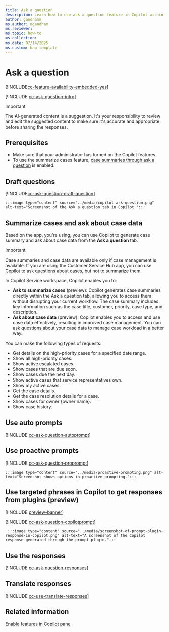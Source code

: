 ```yaml
---
title: Ask a question
description: Learn how to use ask a question feature in Copilot within customer service representative apps to enhance efficiency.
author: gandhamm
ms.author: mgandham
ms.reviewer: 
ms.topic: how-to
ms.collection:
ms.date: 07/14/2025
ms.custom: bap-template 
---
```


# Ask a question 

[!INCLUDE[cc-feature-availability-embedded-yes](../includes/cc-feature-availability.md)]


[!INCLUDE [cc-ask-question-intro](../../shared/cc-ask-question-intro.md)]

> [!IMPORTANT]
> The AI-generated content is a suggestion. It's your responsibility to review and edit the suggested content to make sure it's accurate and appropriate before sharing the responses.

## Prerequisites

- Make sure that your administrator has turned on the Copilot features.
- To use the summarize cases feature, [case summaries through ask a question](/dynamics365/customer-service/administer/enable-ask-summarize-cases) is enabled.


## Draft questions

[!INCLUDE[cc-ask-question-draft-question](../../shared/cc-ask-question-draft-question.md)]

    :::image type="content" source="../media/copilot-ask-question.png" alt-text="Screenshot of the Ask a question tab in Copilot.":::

## Summarize cases and ask about case data

Based on the app, you're using, you can use Copilot to generate case summary and ask about case data from the **Ask a question** tab.

> [!IMPORTANT]
> Case summaries and case data are available only if case management is available. If you are using the Customer Service Hub app, you can use Copilot to ask questions about cases, but not to summarize them.

 In Copilot Service workspace, Copilot enables you to:

- **Ask to summarize cases** (preview): Copilot generates case summaries directly within the Ask a question tab, allowing you to access them without disrupting your current workflow. The case summary includes key information such as the case title, customer, priority, case type, and description.
- **Ask about case data** (preview): Copilot enables you to access and use case data effectively, resulting in improved case management. You can ask questions about your case data to manage case workload in a better way.

You can make the following types of requests:

- Get details on the high-priority cases for a specified date range.
- Show all high-priority cases.
- Show active escalated cases.
- Show cases that are due soon.
- Show cases due the next day.
- Show active cases that service representatives own.
- Show my active cases.
- Get the case details.
- Get the case resolution details for a case.
- Show cases for owner {owner name}.
- Show case history.

## Use auto prompts

[!INCLUDE [cc-ask-question-autoprompt](../../shared/cc-ask-question-autoprompt.md)]

## Use proactive prompts

[!INCLUDE [cc-ask-question-proprompt](../../shared/cc-ask-question-proprompt.md)]

    :::image type="content" source="../media/proactive-prompting.png" alt-text="Screenshot shows options in proactive prompting.":::

## Use targeted phrases in Copilot to get responses from plugins (preview)

[!INCLUDE [preview-banner](~/../shared-content/shared/preview-includes/preview-note-d365.md)]

[!INCLUDE [cc-ask-question-copilotprompt](../../shared/cc-use-ask-copilotprompt.md)]


     :::image type="content" source="../media/screenshot-of-prompt-plugin-response-in-copilot.png" alt-text="A screenshot of the Copilot response generated through the prompt plugin.":::

## Use the responses

[!INCLUDE [cc-ask-question-responses](../../shared/cc-ask-question-responses.md)]

## Translate responses

[!INCLUDE [cc-use-translate-responses](../../shared/cc-use-translate-responses.md)]

## Related information

[Enable features in Copilot pane](../administer/copilot-enable-help-pane.md)

